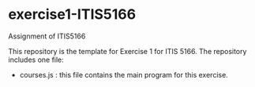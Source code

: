 # exercise1-ITIS5166
Assignment of ITIS5166

This repository is the template for Exercise 1 for ITIS 5166.
The repository includes one file:

- courses.js : this file contains the main program for this exercise. 

